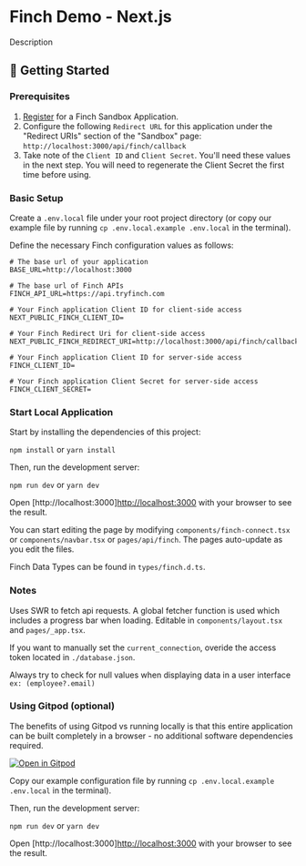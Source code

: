 # Finch Demo - Next.js

Description

## 🚀 Getting Started

### Prerequisites

1. [Register](https://dashboard.tryfinch.com/signup) for a Finch Sandbox Application.
1. Configure the following `Redirect URL` for this application under the "Redirect URIs" section of the "Sandbox" page: `http://localhost:3000/api/finch/callback`
1. Take note of the `Client ID` and `Client Secret`. You'll need these values in the next step. You will need to regenerate the Client Secret the first time before using.

### Basic Setup

Create a `.env.local` file under your root project directory (or copy our example file by running `cp .env.local.example .env.local` in the terminal).

Define the necessary Finch configuration values as follows:

```
# The base url of your application
BASE_URL=http://localhost:3000

# The base url of Finch APIs
FINCH_API_URL=https://api.tryfinch.com

# Your Finch application Client ID for client-side access
NEXT_PUBLIC_FINCH_CLIENT_ID=

# Your Finch Redirect Uri for client-side access
NEXT_PUBLIC_FINCH_REDIRECT_URI=http://localhost:3000/api/finch/callback

# Your Finch application Client ID for server-side access
FINCH_CLIENT_ID=

# Your Finch application Client Secret for server-side access
FINCH_CLIENT_SECRET=
```

### Start Local Application

Start by installing the dependencies of this project:

`npm install` or `yarn install`

Then, run the development server:

`npm run dev` or `yarn dev`

Open [http://localhost:3000]<http://localhost:3000> with your browser to see the result.

You can start editing the page by modifying `components/finch-connect.tsx` or `components/navbar.tsx` or `pages/api/finch`. The pages auto-update as you edit the files.

Finch Data Types can be found in `types/finch.d.ts`.

### Notes

Uses SWR to fetch api requests. A global fetcher function is used which includes a progress bar when loading. Editable in `components/layout.tsx` and `pages/_app.tsx`.

If you want to manually set the `current_connection`, overide the access token located in `./database.json`.

Always try to check for null values when displaying data in a user interface `ex: (employee?.email)`

### Using Gitpod (optional)

The benefits of using Gitpod vs running locally is that this entire application can be built completely in a browser - no additional software dependencies required.

[![Open in Gitpod](https://gitpod.io/button/open-in-gitpod.svg)](https://gitpod.io/#/https://github.com/Finch-API/finch-demo-nextjs)

Copy our example configuration file by running `cp .env.local.example .env.local` in the terminal).

Then, run the development server:

`npm run dev` or `yarn dev`

Open [http://localhost:3000]<http://localhost:3000> with your browser to see the result.
